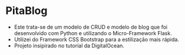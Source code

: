 # PitaBlog
- Este trata-se de um modelo de CRUD e modelo de blog que foi desenvolvido com Python e utilizando o Micro-Framework Flask.
- Utilizei do Framework CSS Bootstrap para a estilização mais rápida.
- Projeto insipirado no tutorial da DigitalOcean.
